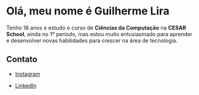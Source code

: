 # Olá, meu nome é Guilherme Lira

Tenho 18 anos e estudo o curso de **Ciências da Computação** na **CESAR School**, ainda no 1º período, mas estou muito entusiasmado para aprender e desenvolver novas habilidades para crescer na área de tecnologia.

## Contato


- [Instagram](https://www.instagram.com/guilhermeclira)


- [LinkedIn](https://www.linkedin.com/in/guilhermeclira)
